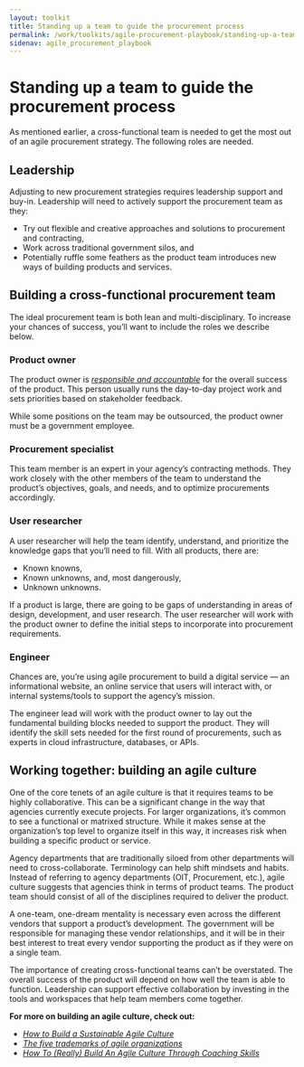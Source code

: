 ```yaml
---
layout: toolkit
title: Standing up a team to guide the procurement process
permalink: /work/toolkits/agile-procurement-playbook/standing-up-a-team-to-guide-the-procurement-process/
sidenav: agile_procurement_playbook
---
```



# Standing up a team to guide the procurement process

As mentioned earlier, a cross-functional team is needed to get the most
out of an agile procurement strategy. The following roles are needed.

## Leadership

Adjusting to new procurement strategies requires leadership support and
buy-in. Leadership will need to actively support the procurement team as
they:

-   Try out flexible and creative approaches and solutions to
    procurement and contracting,
-   Work across traditional government silos, and
-   Potentially ruffle some feathers as the product team introduces new
    ways of building products and services.

## Building a cross-functional procurement team

The ideal procurement team is both lean and multi-disciplinary. To
increase your chances of success, you’ll want to include the roles we
describe below.

### Product owner

The product owner is [*responsible and
accountable*](https://playbook.cio.gov/#play6) for the overall success
of the product. This person usually runs the day-to-day project work and
sets priorities based on stakeholder feedback.

While some positions on the team may be outsourced, the product owner
must be a government employee.

### Procurement specialist

This team member is an expert in your agency’s contracting methods. They
work closely with the other members of the team to understand the
product’s objectives, goals, and needs, and to optimize procurements
accordingly.

### User researcher

A user researcher will help the team identify, understand, and
prioritize the knowledge gaps that you’ll need to fill. With all
products, there are:

-   Known knowns,
-   Known unknowns, and, most dangerously,
-   Unknown unknowns.

If a product is large, there are going to be gaps of understanding in
areas of design, development, and user research. The user researcher
will work with the product owner to define the initial steps to
incorporate into procurement requirements.

### Engineer

Chances are, you’re using agile procurement to build a digital service —
an informational website, an online service that users will interact
with, or internal systems/tools to support the agency’s mission.

The engineer lead will work with the product owner to lay out the
fundamental building blocks needed to support the product. They will
identify the skill sets needed for the first round of procurements, such
as experts in cloud infrastructure, databases, or APIs.

## Working together: building an agile culture

One of the core tenets of an agile culture is that it requires teams to
be highly collaborative. This can be a significant change in the way
that agencies currently execute projects. For larger organizations, it’s
common to see a functional or matrixed structure. While it makes sense
at the organization’s top level to organize itself in this way, it
increases risk when building a specific product or service.

Agency departments that are traditionally siloed from other departments
will need to cross-collaborate. Terminology can help shift mindsets and
habits. Instead of referring to agency departments (OIT, Procurement,
etc.), agile culture suggests that agencies think in terms of product
teams. The product team should consist of all of the disciplines
required to deliver the product.

A one-team, one-dream mentality is necessary even across the different
vendors that support a product’s development. The government will be
responsible for managing these vendor relationships, and it will be
in their best interest to treat every vendor supporting the product as
if they were on a single team.

The importance of creating cross-functional teams can’t be overstated.
The overall success of the product will depend on how well the team is
able to function. Leadership can support effective collaboration by
investing in the tools and workspaces that help team members come
together.

**For more on building an agile culture, check out:**

-   [*How to Build a Sustainable Agile Culture*](https://www.cmswire.com/digital-workplace/how-to-build-a-sustainable-agile-culture/)
-   [*The five trademarks of agile organizations*](https://www.mckinsey.com/business-functions/organization/our-insights/the-five-trademarks-of-agile-organizations)
-   [*How To (Really) Build An Agile Culture Through Coaching Skills*](https://www.forbes.com/sites/forbescoachescouncil/2018/02/27/how-to-really-build-an-agile-culture-through-coaching-skills/#4a4327dd1e1e)
